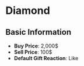 # Diamond

## Basic Information

- **Buy Price**: 2,000$
- **Sell Price**: 100$
- **Default Gift Reaction**: Like